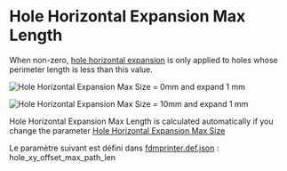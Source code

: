 # Hole Horizontal Expansion Max Length

When non-zero, [hole horizontal expansion](../shell/hole_xy_offset.md) is only applied to holes whose perimeter length is less than this value.


![Hole Horizontal Expansion Max Size = 0mm and expand 1 mm](../images-mb/hole_xy_offset_max_size_0_1.png)

![Hole Horizontal Expansion Max Size = 10mm and expand 1 mm](../images-mb/hole_xy_offset_max_size_10_1.png)

Hole Horizontal Expansion Max Length is calculated automatically if you change the parameter [Hole Horizontal Expansion Max Size](hole_xy_offset_max_size.md)

Le paramètre suivant est défini dans [fdmprinter.def.json](https://github.com/smartavionics/Cura/blob/mb-master/resources/definitions/fdmprinter.def.json) : hole_xy_offset_max_path_len

